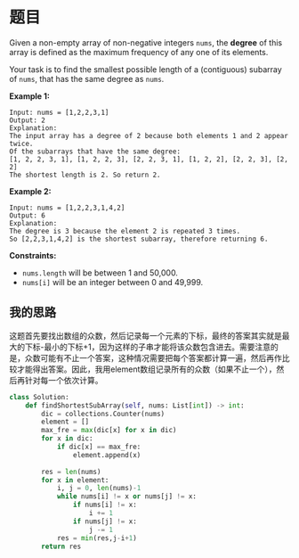 # 题目

Given a non-empty array of non-negative integers `nums`, the **degree** of this array is defined as the maximum frequency of any one of its elements.

Your task is to find the smallest possible length of a (contiguous) subarray of `nums`, that has the same degree as `nums`.

 

**Example 1:**

```
Input: nums = [1,2,2,3,1]
Output: 2
Explanation: 
The input array has a degree of 2 because both elements 1 and 2 appear twice.
Of the subarrays that have the same degree:
[1, 2, 2, 3, 1], [1, 2, 2, 3], [2, 2, 3, 1], [1, 2, 2], [2, 2, 3], [2, 2]
The shortest length is 2. So return 2.
```

**Example 2:**

```
Input: nums = [1,2,2,3,1,4,2]
Output: 6
Explanation: 
The degree is 3 because the element 2 is repeated 3 times.
So [2,2,3,1,4,2] is the shortest subarray, therefore returning 6.
```

 

**Constraints:**

- `nums.length` will be between 1 and 50,000.
- `nums[i]` will be an integer between 0 and 49,999.

## 我的思路

这题首先要找出数组的众数，然后记录每一个元素的下标，最终的答案其实就是最大的下标-最小的下标+1，因为这样的子串才能将该众数包含进去。需要注意的是，众数可能有不止一个答案，这种情况需要把每个答案都计算一遍，然后再作比较才能得出答案。因此，我用element数组记录所有的众数（如果不止一个），然后再针对每一个依次计算。

```python
class Solution:
    def findShortestSubArray(self, nums: List[int]) -> int:
        dic = collections.Counter(nums)
        element = []
        max_fre = max(dic[x] for x in dic)
        for x in dic:
            if dic[x] == max_fre:
                element.append(x)
           
        res = len(nums)
        for x in element:
            i, j = 0, len(nums)-1
            while nums[i] != x or nums[j] != x:
                if nums[i] != x:
                    i += 1
                if nums[j] != x:
                    j -= 1
            res = min(res,j-i+1)
        return res
```

